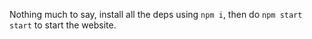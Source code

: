 Nothing much to say, install all the deps using `npm i`, then do `npm start start` to start the website.
